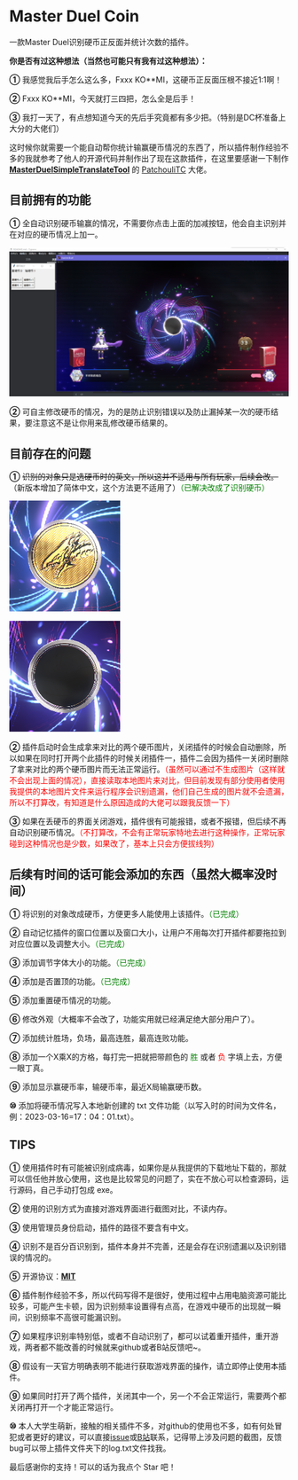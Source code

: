 # Master Duel Coin
一款Master Duel识别硬币正反面并统计次数的插件。



**你是否有过这种想法（当然也可能只有我有过这种想法）：**

**①** 我感觉我后手怎么这么多，Fxxx KO**MI，这硬币正反面压根不接近1:1啊！

**②** Fxxx KO**MI，今天就打三四把，怎么全是后手！

**③** 我打一天了，有点想知道今天的先后手究竟都有多少把。（特别是DC杯准备上大分的大佬们）

这时候你就需要一个能自动帮你统计输赢硬币情况的东西了，所以插件制作经验不多的我就参考了他人的开源代码并制作出了现在这款插件，在这里要感谢一下制作 **[MasterDuelSimpleTranslateTool](https://github.com/PatchouliTC/MasterDuelSimpleTranslateTool)** 的 [PatchouliTC](https://github.com/PatchouliTC) 大佬。



## **目前拥有的功能**

**①** 全自动识别硬币输赢的情况，不需要你点击上面的加减按钮，他会自主识别并在对应的硬币情况上加一。

![Coin](https://raw.githubusercontent.com/konipabai/MasterDuelCoin/main/image/show1.png)

**②** 可自主修改硬币的情况，为的是防止识别错误以及防止漏掉某一次的硬币结果，要注意这不是让你用来乱修改硬币结果的。



## **目前存在的问题**

**①** ~~识别的对象只是选硬币时的英文，所以这并不适用与所有玩家，后续会改。~~（新版本增加了简体中文，这个方法更不适用了）<font color="green">（已解决改成了识别硬币）</font>

![HeadCoin](https://raw.githubusercontent.com/konipabai/MasterDuelCoin/main/image/headCoin.png)



![tailCoin](https://raw.githubusercontent.com/konipabai/MasterDuelCoin/main/image/tailCoin.png)

**②** 插件启动时会生成拿来对比的两个硬币图片，关闭插件的时候会自动删除，所以如果在同时打开两个此插件的时候关闭插件一，插件二会因为插件一关闭时删除了拿来对比的两个硬币图片而无法正常运行。<font color="red">（虽然可以通过不生成图片（这样就不会出现上面的情况），直接读取本地图片来对比，但目前发现有部分使用者使用我提供的本地图片文件来运行程序会识别遗漏，他们自己生成的图片就不会遗漏，所以不打算改，有知道是什么原因造成的大佬可以跟我反馈一下）</font>

**③** 如果在丢硬币的界面关闭游戏，插件很有可能报错，或者不报错，但后续不再自动识别硬币情况。<font color="red">（不打算改，不会有正常玩家特地去进行这种操作，正常玩家碰到这种情况也是少数，如果改了，基本上只会方便拔线狗）</font>



## **后续有时间的话可能会添加的东西（虽然大概率没时间）**

**①** 将识别的对象改成硬币，方便更多人能使用上该插件。<font color="green">（已完成）</font>

**②** 自动记忆插件的窗口位置以及窗口大小，让用户不用每次打开插件都要拖拉到对应位置以及调整大小。<font color="green">（已完成）</font>

**③** 添加调节字体大小的功能。<font color="green">（已完成）</font>

**④** 添加是否置顶的功能。<font color="green">（已完成）</font>

**⑤** 添加重置硬币情况的功能。

**⑥** 修改外观（大概率不会改了，功能实用就已经满足绝大部分用户了）。

**⑦** 添加统计胜场，负场，最高连胜，最高连败功能。

**⑧** 添加一个X乘X的方格，每打完一把就把带颜色的 <font color="green">胜</font> 或者 <font color="red">负</font> 字填上去，方便一眼丁真。

**⑨** 添加显示赢硬币率，输硬币率，最近X局输赢硬币数。

**⑩** 添加将硬币情况写入本地新创建的 txt 文件功能（以写入时的时间为文件名，例：2023-03-16=17：04：01.txt）。



## TIPS

**①** 使用插件时有可能被识别成病毒，如果你是从我提供的下载地址下载的，那就可以信任他并放心使用，这也是比较常见的问题了，实在不放心可以检查源码，运行源码，自己手动打包成 exe。

**②** 使用的识别方式为直接对游戏界面进行截图对比，不读内存。

**③** 使用管理员身份启动，插件的路径不要含有中文。

**④** 识别不是百分百识别到，插件本身并不完善，还是会存在识别遗漏以及识别错误的情况的。

**⑤** 开源协议：**[MIT](https://github.com/konipabai/MasterDuelCoin/blob/main/LICENSE)**

**⑥** 插件制作经验不多，所以代码写得不是很好，使用过程中占用电脑资源可能比较多，可能产生卡顿，因为识别频率设置得有点高，在游戏中硬币的出现就一瞬间，识别频率不高很可能漏识别。

**⑦** 如果程序识别率特别低，或者不自动识别了，都可以试着重开插件，重开游戏，两者都不能改善的时候就来github或者B站反馈吧~。

**⑧** 假设有一天官方明确表明不能进行获取游戏界面的操作，请立即停止使用本插件。

**⑨** 如果同时打开了两个插件，关闭其中一个，另一个不会正常运行，需要两个都关闭再打开一个才能正常运行。

**⑩** 本人大学生萌新，接触的相关插件不多，对github的使用也不多，如有何处冒犯或者更好的建议，可以直接[issue](https://github.com/konipabai/MasterDuelCoin/issues)或[B站](https://space.bilibili.com/29666002)联系，记得带上涉及问题的截图，反馈bug可以带上插件文件夹下的log.txt文件找我。

最后感谢你的支持！可以的话为我点个 Star 吧！
